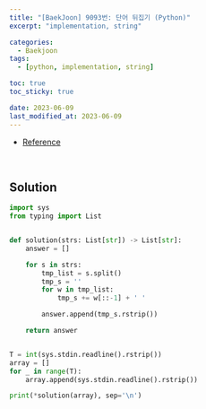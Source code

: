 ```yaml
---
title: "[BaekJoon] 9093번: 단어 뒤집기 (Python)"
excerpt: "implementation, string"

categories:
  - Baekjoon
tags:
  - [python, implementation, string]

toc: true
toc_sticky: true

date: 2023-06-09
last_modified_at: 2023-06-09
---
```


- [Reference](https://www.acmicpc.net/problem/9093)

<br>

## Solution

```python
import sys
from typing import List


def solution(strs: List[str]) -> List[str]:
    answer = []

    for s in strs:
        tmp_list = s.split()
        tmp_s = ''
        for w in tmp_list:
            tmp_s += w[::-1] + ' '

        answer.append(tmp_s.rstrip())

    return answer


T = int(sys.stdin.readline().rstrip())
array = []
for _ in range(T):
    array.append(sys.stdin.readline().rstrip())

print(*solution(array), sep='\n')
```